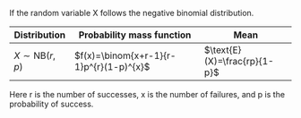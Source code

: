 If the random variable X follows the negative binomial distribution. 

Distribution|Probability mass function|Mean
------|-------|------
$X\sim \text{NB}(r,p)$ |$f(x)=\binom{x+r-1}{r-1}p^{r}(1-p)^{x}$|$\text{E}(X)=\frac{rp}{1-p}$

Here r is the number of successes, x is the number of failures, and p is the probability of success.
